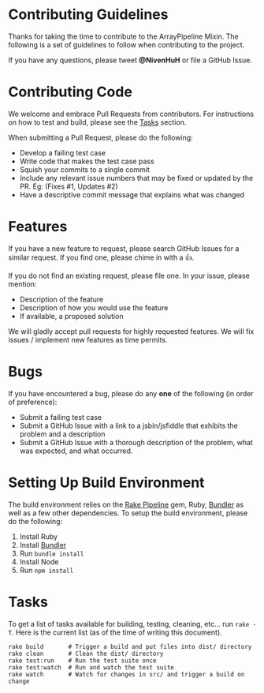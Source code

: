 # Contributing Guidelines
Thanks for taking the time to contribute to the ArrayPipeline Mixin.  The following is a set of 
guidelines to follow when contributing to the project.

If you have any questions, please tweet **@NivenHuH** or file a GitHub Issue.

# Contributing Code
We welcome and embrace Pull Requests from contributors.  For instructions on how to test and build,
please see the [Tasks](#Tasks) section.

When submitting a Pull Request, please do the following:

* Develop a failing test case 
* Write code that makes the test case pass
* Squish your commits to a single commit
* Include any relevant issue numbers that may be fixed or updated by the PR.  Eg: (Fixes #1, 
  Updates #2)
* Have a descriptive commit message that explains what was changed

# Features
If you have a new feature to request, please search GitHub Issues for a similar request.  If you
find one, please chime in with a :+1:.  

If you do not find an existing request, please file one.  In your issue, please mention:

* Description of the feature
* Description of how you would use the feature
* If available, a proposed solution

We will gladly accept pull requests for highly requested features.  We will fix issues / implement
new features as time permits.

# Bugs
If you have encountered a bug, please do any **one** of the following (in order of preference):

* Submit a failing test case
* Submit a GitHub Issue with a link to a jsbin/jsfiddle that exhibits the problem and a description
* Submit a GitHub Issue with a thorough description of the problem, what was expected, and what 
  occurred.  

# Setting Up Build Environment
The build environment relies on the [Rake Pipeline](https://github.com/livingsocial/rake-pipeline) 
gem, Ruby, [Bundler](http://gembundler.com/) as well as a few other dependencies.  To setup the 
build environment, please do the following:

1. Install Ruby
2. Install [Bundler](http://gembundler.com)
3. Run ```bundle install```
4. Install Node
5. Run ```npm install```

# Tasks
To get a list of tasks available for building, testing, cleaning, etc... run ```rake -T```.  Here
is the current list (as of the time of writing this document).

```
rake build       # Trigger a build and put files into dist/ directory
rake clean       # Clean the dist/ directory
rake test:run    # Run the test suite once
rake test:watch  # Run and watch the test suite
rake watch       # Watch for changes in src/ and trigger a build on change
```
